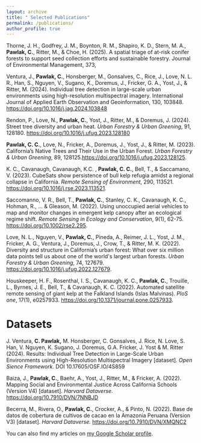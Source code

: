 ```yaml
---
layout: archive
title: " Selected Publications"
permalink: /publications/
author_profile: true
---
```

Thorne, J. H., Godfrey, J. M., Boynton, R. M., Shapiro, K. D., Stern, M. A., **Pawlak, C.**, Ritter, M., & Choe, H. (2025). A spatial triage of at-risk conifer forests to support seed collection efforts and sustainable forestry. Journal of Environmental Management, 373,

Ventura, J., **Pawlak, C.**, Honsberger, M., Gonsalves, C., Rice, J., Love, N. L. R., Han, S., Nguyen, V., Sugano, K., Doremus, J., Fricker, G. A., Yost, J., & Ritter, M. (2024). Individual tree detection in large-scale urban environments using high-resolution multispectral imagery. International Journal of Applied Earth Observation and Geoinformation, 130, 103848. https://doi.org/10.1016/j.jag.2024.103848

Rendon, P., Love, N., **Pawlak, C.**, Yost, J., Ritter, M., & Doremus, J. (2024). Street tree diversity and urban heat. *Urban Forestry & Urban Greening*, 91, 128180. https://doi.org/10.1016/j.ufug.2023.128180

**Pawlak, C. C.**, Love, N., Fricker, A., Doremus, J., Yost, J., & Ritter, M. (2023). California’s Native Trees and Their Use in the Urban Forest. *Urban Forestry & Urban Greening*, 89,
128125.https://doi.org/10.1016/j.ufug.2023.128125.

K. C., Cavanaugh, Cavanaugh, K.C. , **Pawlak, C. C.**, Bell, T., & Saccamano, V. (2023). 
CubeSats show persistence of bull kelp refugia amidst a regional collapse in California. *Remote Sensing of Environment*, 290, 113521. https://doi.org/10.1016/j.rse.2023.113521.
 
Saccomanno, V. R., Bell, T., **Pawlak, C.**, Stanley, C. K., Cavanaugh, K. C., Hohman, R., ... & 
Gleason, M. (2022). Using unoccupied aerial vehicles to map and monitor changes in emergent kelp canopy after an ecological regime shift. *Remote Sensing in Ecology and Conservation*, 9(1), 62-75.  https://doi.org/10.1002/rse2.295.

Love, N. L., Nguyen, V., **Pawlak, C.**, Pineda, A., Reimer, J. L., Yost, J. M., Fricker, A. G., 		Ventura, J., Doremus, J., Crow, T., & Ritter, M. K. (2022). Diversity and structure in 		California’s urban forest: What over six million data points tell us about one of the world's largest urban forests. *Urban Forestry & Urban Greening*, 74, 127679. https://doi.org/10.1016/j.ufug.2022.127679.

Houskeeper, H. F., Rosenthal, I. S., Cavanaugh, K. C., **Pawlak, C.**, Trouille, L., Byrnes, J. E., 	Bell, T., & Cavanaugh, K. C. (2022). Automated satellite remote sensing of giant kelp at the Falkland Islands (Islas Malvinas). *PloS one*, 17(1), e0257933. https://doi.org/10.1371/journal.pone.0257933.



# Datasets
J. Ventura, **C. Pawlak,** M. Honsberger, C. Gonsalves, J. Rice, N. Love, S. Han, V. Nguyen, K. Sugano, J. Doremus, G.A. Fricker, J. Yost & M. Ritter (2024). Results: Individual Tree Detection in Large-Scale Urban Environments using High-Resolution Multispectral Imagery [dataset]. *Open Sience Framework.* DOI 10.17605/OSF.IO/4S859


Baiza, J., **Pawlak, C.**, Baehr, A., Yost, J., Ritter, M., & Fricker, A. (2022). Mapping Social and Environmental Justice Across California Schools (Version V4) [dataset]. *Harvard Dataverse.* https://doi.org/10.7910/DVN/7NNBJD

Becerra, M., Rivera, O., **Pawlak, C.**, Crocker, A., & Pinto, N. (2022). Base de datos de cobertura de cultivos de cacao en la Amazonia Peruana (Version V3) [dataset]. *Harvard Dataverse.* https://doi.org/10.7910/DVN/XMQNC2



You can also find my articles on [my Google Scholar profile](https://scholar.google.com/citations?user=nJVGrWIAAAAJ&hl=en). 

